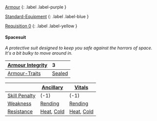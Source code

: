 
[Armour](Game/Core/Armour)
{: .label .label-purple }

[Standard-Equipment](Game/Standard-Equipment)
{: .label .label-blue }

[Requisition 0](Game/Deployment#Requisition)
{: .label .label-yellow }
#### Spacesuit
*A protective suit designed to keep you safe against the horrors of space. It's a bit bulky to move around in.*

| [Armour Integrity](Game/Core/Armour#Armour%20Integrity) | 3 |
| :---- | :---- |
| [Armour-Traits](Game/Core/Armour-Traits) | [Sealed](Game/Core/Armour-Traits#Sealed) |

|  | [Ancillary](Game/Core/Injury#Ancillary) | [Vitals](Game/Core/Injury#Vitals) |
| ---- | ---- | ---- |
| [Skill Penalty](Game/Core/Armour#Skill%20Penalty) | (-1) | (-1) |
| [Weakness](Game/Core/Armour#Weakness%20and%20Resistance) | [Rending](Game/Core/Injury#Rending) | [Rending](Game/Core/Injury#Rending) |
| [Resistance](Game/Core/Armour#Weakness%20and%20Resistance) | [Heat](Game/Core/Injury#Heat), [Cold](Game/Core/Injury#Cold) | [Heat](Game/Core/Injury#Heat), [Cold](Game/Core/Injury#Cold) |

